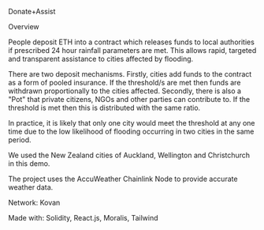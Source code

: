 Donate+Assist

Overview

People deposit ETH into a contract which releases funds to local authorities if prescribed 24 hour rainfall parameters are met. This allows rapid, targeted and transparent assistance to cities affected by flooding.

There are two deposit mechanisms. Firstly, cities add funds to the contract as a form of pooled insurance. If the threshold/s are met then funds are withdrawn proportionally to the cities affected. Secondly, there is also a "Pot" that private citizens, NGOs and other parties can contribute to. If the threshold is met then this is distributed with the same ratio.

In practice, it is likely that only one city would meet the threshold at any one time due to the low likelihood of flooding occurring in two cities in the same period.

We used the New Zealand cities of Auckland, Wellington and Christchurch in this demo.

The project uses the AccuWeather Chainlink Node to provide accurate weather data.

Network: Kovan

Made with: Solidity, React.js, Moralis, Tailwind
